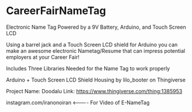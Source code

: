 # CareerFairNameTag
Electronic Name Tag Powered by a 9V Battery, Arduino, and Touch Screen LCD

Using a barrel jack and a Touch Screen LCD shield for Arduino you can make an awesome 
electronic Nametag/Resume that can impress potential employers at your Career Fair!

Includes Three Libraries Needed for the Name Tag to work properly

Arduino + Touch Screen LCD Shield Housing by lilo_booter on Thingiverse

Project Name: Doodalu
Link: https://www.thingiverse.com/thing:1385953

instagram.com/iranonoiran <---- For Video of E-NameTag
